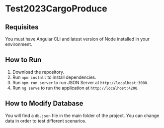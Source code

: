 # Test2023CargoProduce

## Requisites

You must have Angular CLI and latest version of Node installed in your environment.
## How to Run

1. Download the repository.
2. Run `npm install` to install dependencies.
3. Run `npm run server` to run JSON Server at `http://localhost:3000`.
4. Run `ng serve` to run the application at `http://localhost:4200`.

## How to Modify Database

You will find a `db.json` file in the main folder of the project. You can change data in order to test different scenarios.
